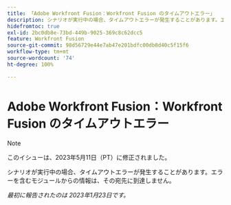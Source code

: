 ```yaml
---
title: 「Adobe Workfront Fusion：Workfront Fusion のタイムアウトエラー」
description: シナリオが実行中の場合、タイムアウトエラーが発生することがあります。エラーを含むモジュールからの情報は、その宛先に到達しません。
hidefromtoc: true
exl-id: 2bc0db8e-73bd-449b-9025-369c8c62dcc5
feature: Workfront Fusion
source-git-commit: 98d56729e44e7ab47e201bdfc00db8d40c5f15f6
workflow-type: tm+mt
source-wordcount: '74'
ht-degree: 100%

---
```


# Adobe Workfront Fusion：Workfront Fusion のタイムアウトエラー

>[!NOTE]
>
>このイシューは、2023年5月11日（PT）に修正されました。

シナリオが実行中の場合、タイムアウトエラーが発生することがあります。エラーを含むモジュールからの情報は、その宛先に到達しません。

_最初に報告されたのは 2023年1月23日です。_
